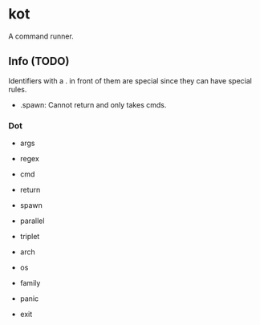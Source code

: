 # kot

A command runner.

## Info (TODO)

Identifiers with a . in front of them are special since they can have special rules.
- .spawn: Cannot return and only takes cmds.

### Dot

- args
- regex

- cmd
- return
- spawn
- parallel

- triplet
- arch
- os
- family

- panic
- exit
